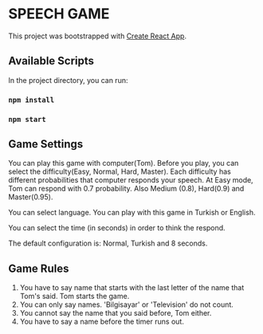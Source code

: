 # SPEECH GAME

This project was bootstrapped with [Create React App](https://github.com/facebook/create-react-app).

## Available Scripts

In the project directory, you can run:

### `npm install`

### `npm start`

## Game Settings

You can play this game with computer(Tom). Before you play, you can select the difficulty(Easy, Normal, Hard, Master). Each difficulty has different probabilities that computer responds your speech. At Easy mode, Tom can respond with 0.7 probability. Also Medium (0.8), Hard(0.9) and Master(0.95).

You can select language. You can play with this game in Turkish or English.

You can select the time (in seconds) in order to think the respond.

The default configuration is: Normal, Turkish and 8 seconds.

## Game Rules

1. You have to say name that starts with the last letter of the name that Tom's said. Tom starts the game.
2. You can only say names. 'Bilgisayar' or 'Television' do not count.
3. You cannot say the name that you said before, Tom either.
4. You have to say a name before the timer runs out.
